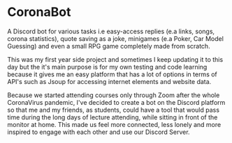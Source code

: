 # CoronaBot
A Discord bot for various tasks i.e easy-access replies (e.a links, songs, corona statistics), quote saving as a joke, minigames (e.a Poker, Car Model Guessing) and even a small RPG game completely made from scratch.

This was my first year side project and sometimes I keep updating it to this day but the it's main purpose is for my own testing and code learning because it gives me an easy platform that has a lot of options in terms of API's such as Jsoup for accessing internet elements and website data.

Because we started attending courses only through Zoom after the whole CoronaVirus pandemic, I've decided to create a bot on the Discord platform so that me and my friends, as students, could have a tool that would pass time during the long days of lecture attending, while sitting in front of the monitor at home. This made us feel more connected, less lonely and more inspired to engage with each other and use our Discord Server.
